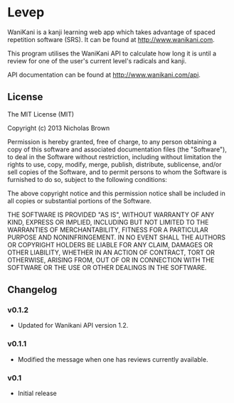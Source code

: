 Levep
=====

WaniKani is a kanji learning web app which takes advantage of spaced repetition software (SRS). It can be found at http://www.wanikani.com.

This program utilises the WaniKani API to calculate how long it is until a review for one of the user's current level's radicals and kanji.

API documentation can be found at http://www.wanikani.com/api.


License
-------

The MIT License (MIT)

Copyright (c) 2013 Nicholas Brown

Permission is hereby granted, free of charge, to any person obtaining a copy
of this software and associated documentation files (the "Software"), to deal
in the Software without restriction, including without limitation the rights
to use, copy, modify, merge, publish, distribute, sublicense, and/or sell
copies of the Software, and to permit persons to whom the Software is
furnished to do so, subject to the following conditions:

The above copyright notice and this permission notice shall be included in
all copies or substantial portions of the Software.

THE SOFTWARE IS PROVIDED "AS IS", WITHOUT WARRANTY OF ANY KIND, EXPRESS OR
IMPLIED, INCLUDING BUT NOT LIMITED TO THE WARRANTIES OF MERCHANTABILITY,
FITNESS FOR A PARTICULAR PURPOSE AND NONINFRINGEMENT. IN NO EVENT SHALL THE
AUTHORS OR COPYRIGHT HOLDERS BE LIABLE FOR ANY CLAIM, DAMAGES OR OTHER
LIABILITY, WHETHER IN AN ACTION OF CONTRACT, TORT OR OTHERWISE, ARISING FROM,
OUT OF OR IN CONNECTION WITH THE SOFTWARE OR THE USE OR OTHER DEALINGS IN
THE SOFTWARE.


Changelog
---------

### v0.1.2
* Updated for Wanikani API version 1.2.

### v0.1.1
* Modified the message when one has reviews currently available.

### v0.1

* Initial release